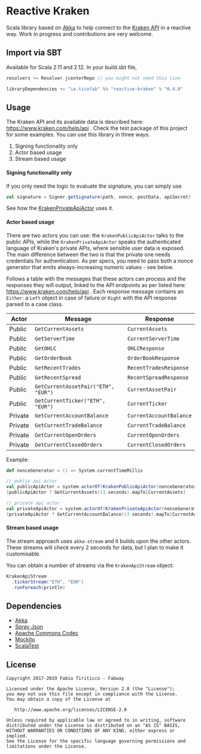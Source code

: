 # Reactive Kraken

Scala library based on [Akka](http://akka.io) to help connect to the [Kraken API](https://www.kraken.com/help/api) in a reactive way. Work in progress and contributions are very welcome.

## Import via SBT

Available for Scala 2.11 and 2.12. In your build.sbt file,

```sbt
resolvers += Resolver.jcenterRepo // you might not need this line

libraryDependencies += "io.ticofab" %% "reactive-kraken" % "0.4.0"
```

## Usage

The Kraken API and its available data is described here: https://www.kraken.com/help/api . Check the test package of this project for some examples. You can use this library in three ways.

1. Signing functionality only
2. Actor based usage
3. Stream based usage

#### Signing functionality only

If you only need the logic to evaluate the signature, you can simply use

```scala
val signature = Signer.getSignature(path, nonce, postData, apiSecret)
```
See how the [KrakenPrivateApiActor](https://github.com/ticofab/reactive-kraken/blob/master/src/main/scala/io/ticofab/reactivekraken/KrakenPrivateApiActor.scala) uses it.

#### Actor based usage

There are two actors you can use: the `KrakenPublicApiActor` talks to the public APIs, while the `KrakenPrivateApiActor` speaks the authenticated language of Kraken's private APIs, where sensible user data is exposed. The main difference between the two is that the private one needs credentials for authentication. As per specs, you need to pass both a nonce generator that emits always-increasing numeric values - see below.
 
Follows a table with the messages that these actors can process and the responses they will output, linked to the API endpoints as per listed here: https://www.kraken.com/help/api . Each response message contains an `Either`: a `Left` object in case of failure or `Right` with the API response parsed to a case class.  

| Actor | Message | Response | 
| ------| ------- | -------- |
| Public | `GetCurrentAssets` | `CurrentAssets` | 
| Public | `GetServerTime` | `CurrentServerTime` | 
| Public | `GetOHLC` | `OHLCResponse` | 
| Public | `GetOrderBook` | `OrderBookResponse` | 
| Public | `GetRecentTrades` | `RecentTradesResponse` | 
| Public | `GetRecentSpread` | `RecentSpreadResponse` | 
| Public | `GetCurrentAssetPair("ETH", "EUR")` | `CurrentAssetPair` |
| Public | `GetCurrentTicker("ETH", "EUR")` | `CurrentTicker` |
| Private | `GetCurrentAccountBalance` | `CurrentAccountBalance` |
| Private | `GetCurrentTradeBalance` | `CurrentTradeBalance` |
| Private | `GetCurrentOpenOrders` | `CurrentOpenOrders` |
| Private | `GetCurrentClosedOrders` | `CurrentClosedOrders` |

Example:
```scala
def nonceGenerator = () => System.currentTimeMillis

// public api actor
val publicApiActor = system.actorOf(KrakenPublicApiActor(nonceGenerator))
(publicApiActor ? GetCurrentAssets)(3.seconds).mapTo[CurrentAssets]

// private api actor
val privateApiActor = system.actorOf(KrakenPrivateApiActor(nonceGenerator, Some(myApiKey), Some(myApiSecret)))
(privateApiActor ? GetCurrentAccountBalance)(3.seconds).mapTo[CurrentAccountBalance]
```

#### Stream based usage

The stream approach uses `akka-stream` and it builds upon the other actors. These streams will check every 2 seconds for data, but I plan to make it customisable. 

You can obtain a number of streams via the `KrakenApiStream` object:
 
```scala
KrakenApiStream
  .tickerStream("ETH", "EUR")
  .runForeach(println)
```

## Dependencies

* [Akka](http://akka.io)
* [Spray Json](https://github.com/spray/spray-json)
* [Apache Commons Codec](https://commons.apache.org/proper/commons-codec/)
* [Mockito](http://site.mockito.org)
* [ScalaTest](http://www.scalatest.org)

## License

    Copyright 2017-2019 Fabio Tiriticco - Fabway

    Licensed under the Apache License, Version 2.0 (the "License");
    you may not use this file except in compliance with the License.
    You may obtain a copy of the License at

       http://www.apache.org/licenses/LICENSE-2.0

    Unless required by applicable law or agreed to in writing, software
    distributed under the License is distributed on an "AS IS" BASIS,
    WITHOUT WARRANTIES OR CONDITIONS OF ANY KIND, either express or implied.
    See the License for the specific language governing permissions and
    limitations under the License.
